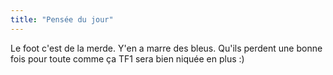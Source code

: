 ```yaml
---
title: "Pensée du jour"
---
```


Le foot c'est de la merde. Y'en a marre des bleus. Qu'ils perdent une bonne
fois pour toute comme ça TF1 sera bien niquée en plus :)


